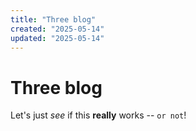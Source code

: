 ```yaml
---
title: "Three blog"
created: "2025-05-14"
updated: "2025-05-14"
---
```


# Three blog 

Let's just *see* if this **really** works -- `or not`!
